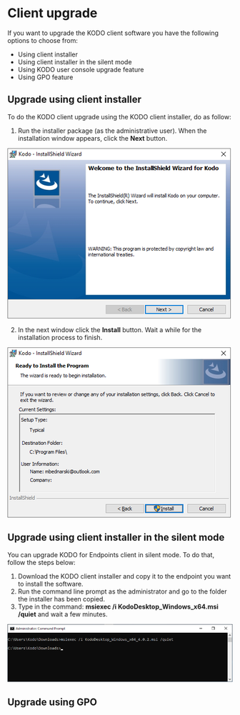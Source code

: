 # Client upgrade

If you want to upgrade the KODO client software you have the following options to choose from:

* Using client installer 
* Using client installer in the silent mode
* Using KODO user console upgrade feature
* Using GPO feature

## Upgrade using client installer 

To do the KODO client upgrade using the KODO client installer, do as follow:

1. Run the installer package \(as the administrative user\). When the installation window appears, click the **Next** button.

![](../../.gitbook/assets/image%20%28135%29.png)

2. In the next window click the **Install** button. Wait a while for the installation process to finish. 

![](../../.gitbook/assets/image%20%28144%29.png)

## Upgrade using client installer in the silent mode

You can upgrade KODO for Endpoints client in silent mode. To do that, follow the steps below:

1. Download the KODO client installer and copy it to the endpoint you want to install the software.
2. Run the command line prompt as the administrator and go to the folder the installer has been copied. 
3. Type in the command: **msiexec /i KodoDesktop\_Windows\_x64.msi /quiet** and wait a few minutes.

![](../../.gitbook/assets/image%20%28140%29.png)

## Upgrade using GPO











